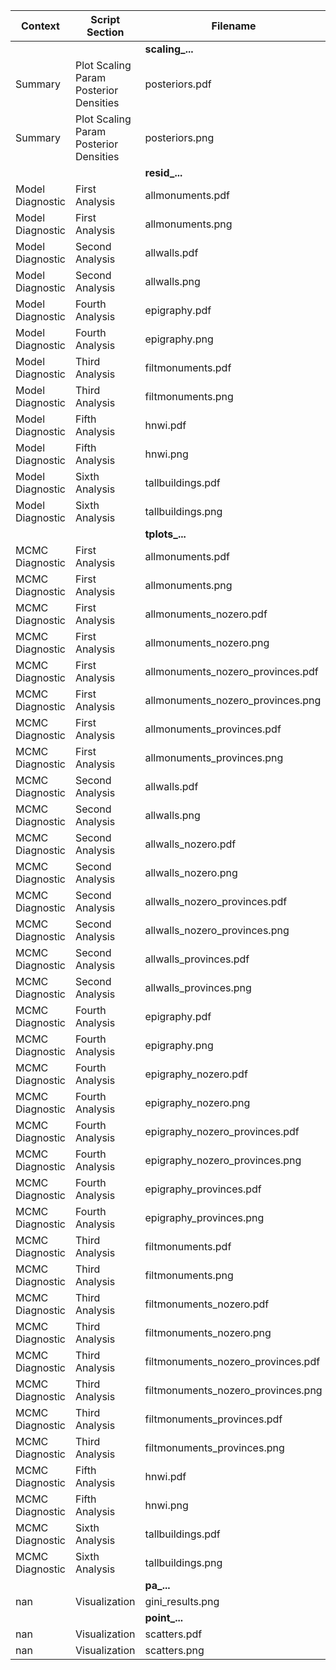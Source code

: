 | Context | Script Section | Filename |
|---------|----------------|----------|
| | | **scaling_...** |
| Summary | Plot Scaling Param Posterior Densities | posteriors.pdf |
| Summary | Plot Scaling Param Posterior Densities | posteriors.png |
| | | **resid_...** |
| Model Diagnostic | First Analysis | allmonuments.pdf |
| Model Diagnostic | First Analysis | allmonuments.png |
| Model Diagnostic | Second Analysis | allwalls.pdf |
| Model Diagnostic | Second Analysis | allwalls.png |
| Model Diagnostic | Fourth Analysis | epigraphy.pdf |
| Model Diagnostic | Fourth Analysis | epigraphy.png |
| Model Diagnostic | Third Analysis | filtmonuments.pdf |
| Model Diagnostic | Third Analysis | filtmonuments.png |
| Model Diagnostic | Fifth Analysis | hnwi.pdf |
| Model Diagnostic | Fifth Analysis | hnwi.png |
| Model Diagnostic | Sixth Analysis | tallbuildings.pdf |
| Model Diagnostic | Sixth Analysis | tallbuildings.png |
| | | **tplots_...** |
| MCMC Diagnostic | First Analysis | allmonuments.pdf |
| MCMC Diagnostic | First Analysis | allmonuments.png |
| MCMC Diagnostic | First Analysis | allmonuments_nozero.pdf |
| MCMC Diagnostic | First Analysis | allmonuments_nozero.png |
| MCMC Diagnostic | First Analysis | allmonuments_nozero_provinces.pdf |
| MCMC Diagnostic | First Analysis | allmonuments_nozero_provinces.png |
| MCMC Diagnostic | First Analysis | allmonuments_provinces.pdf |
| MCMC Diagnostic | First Analysis | allmonuments_provinces.png |
| MCMC Diagnostic | Second Analysis | allwalls.pdf |
| MCMC Diagnostic | Second Analysis | allwalls.png |
| MCMC Diagnostic | Second Analysis | allwalls_nozero.pdf |
| MCMC Diagnostic | Second Analysis | allwalls_nozero.png |
| MCMC Diagnostic | Second Analysis | allwalls_nozero_provinces.pdf |
| MCMC Diagnostic | Second Analysis | allwalls_nozero_provinces.png |
| MCMC Diagnostic | Second Analysis | allwalls_provinces.pdf |
| MCMC Diagnostic | Second Analysis | allwalls_provinces.png |
| MCMC Diagnostic | Fourth Analysis | epigraphy.pdf |
| MCMC Diagnostic | Fourth Analysis | epigraphy.png |
| MCMC Diagnostic | Fourth Analysis | epigraphy_nozero.pdf |
| MCMC Diagnostic | Fourth Analysis | epigraphy_nozero.png |
| MCMC Diagnostic | Fourth Analysis | epigraphy_nozero_provinces.pdf |
| MCMC Diagnostic | Fourth Analysis | epigraphy_nozero_provinces.png |
| MCMC Diagnostic | Fourth Analysis | epigraphy_provinces.pdf |
| MCMC Diagnostic | Fourth Analysis | epigraphy_provinces.png |
| MCMC Diagnostic | Third Analysis | filtmonuments.pdf |
| MCMC Diagnostic | Third Analysis | filtmonuments.png |
| MCMC Diagnostic | Third Analysis | filtmonuments_nozero.pdf |
| MCMC Diagnostic | Third Analysis | filtmonuments_nozero.png |
| MCMC Diagnostic | Third Analysis | filtmonuments_nozero_provinces.pdf |
| MCMC Diagnostic | Third Analysis | filtmonuments_nozero_provinces.png |
| MCMC Diagnostic | Third Analysis | filtmonuments_provinces.pdf |
| MCMC Diagnostic | Third Analysis | filtmonuments_provinces.png |
| MCMC Diagnostic | Fifth Analysis | hnwi.pdf |
| MCMC Diagnostic | Fifth Analysis | hnwi.png |
| MCMC Diagnostic | Sixth Analysis | tallbuildings.pdf |
| MCMC Diagnostic | Sixth Analysis | tallbuildings.png |
| | | **pa_...** |
| nan | Visualization | gini_results.png |
| | | **point_...** |
| nan | Visualization | scatters.pdf |
| nan | Visualization | scatters.png |
